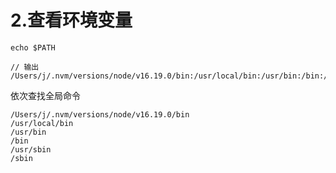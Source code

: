 # 2.查看环境变量

```
echo $PATH

// 输出
/Users/j/.nvm/versions/node/v16.19.0/bin:/usr/local/bin:/usr/bin:/bin:/usr/sbin:/sbin
```

依次查找全局命令

```
/Users/j/.nvm/versions/node/v16.19.0/bin
/usr/local/bin
/usr/bin
/bin
/usr/sbin
/sbin
```
